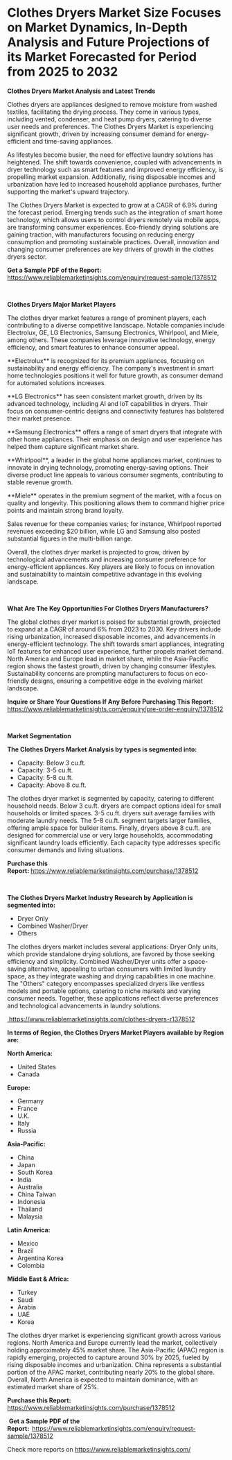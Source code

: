 <p><h1>Clothes Dryers Market Size Focuses on Market Dynamics, In-Depth Analysis and Future Projections of its Market Forecasted for Period from 2025 to 2032</h1></p><p><strong>Clothes Dryers Market Analysis and Latest Trends</strong></p>
<p><p>Clothes dryers are appliances designed to remove moisture from washed textiles, facilitating the drying process. They come in various types, including vented, condenser, and heat pump dryers, catering to diverse user needs and preferences. The Clothes Dryers Market is experiencing significant growth, driven by increasing consumer demand for energy-efficient and time-saving appliances.</p><p>As lifestyles become busier, the need for effective laundry solutions has heightened. The shift towards convenience, coupled with advancements in dryer technology such as smart features and improved energy efficiency, is propelling market expansion. Additionally, rising disposable incomes and urbanization have led to increased household appliance purchases, further supporting the market's upward trajectory.</p><p>The Clothes Dryers Market is expected to grow at a CAGR of 6.9% during the forecast period. Emerging trends such as the integration of smart home technology, which allows users to control dryers remotely via mobile apps, are transforming consumer experiences. Eco-friendly drying solutions are gaining traction, with manufacturers focusing on reducing energy consumption and promoting sustainable practices. Overall, innovation and changing consumer preferences are key drivers of growth in the clothes dryers sector.</p></p>
<p><strong>Get a Sample PDF of the Report:&nbsp;</strong> <a href="https://www.reliablemarketinsights.com/enquiry/request-sample/1378512?utm_campaign=3540&utm_medium=2&utm_source=Github&utm_content=ia&utm_term=08042025&utm_id=clothes-dryers">https://www.reliablemarketinsights.com/enquiry/request-sample/1378512</a></p>
<p>&nbsp;</p>
<p><strong>Clothes Dryers Major Market Players</strong></p>
<p><p>The clothes dryer market features a range of prominent players, each contributing to a diverse competitive landscape. Notable companies include Electrolux, GE, LG Electronics, Samsung Electronics, Whirlpool, and Miele, among others. These companies leverage innovative technology, energy efficiency, and smart features to enhance consumer appeal.</p><p>**Electrolux** is recognized for its premium appliances, focusing on sustainability and energy efficiency. The company's investment in smart home technologies positions it well for future growth, as consumer demand for automated solutions increases. </p><p>**LG Electronics** has seen consistent market growth, driven by its advanced technology, including AI and IoT capabilities in dryers. Their focus on consumer-centric designs and connectivity features has bolstered their market presence. </p><p>**Samsung Electronics** offers a range of smart dryers that integrate with other home appliances. Their emphasis on design and user experience has helped them capture significant market share. </p><p>**Whirlpool**, a leader in the global home appliances market, continues to innovate in drying technology, promoting energy-saving options. Their diverse product line appeals to various consumer segments, contributing to stable revenue growth.</p><p>**Miele** operates in the premium segment of the market, with a focus on quality and longevity. This positioning allows them to command higher price points and maintain strong brand loyalty.</p><p>Sales revenue for these companies varies; for instance, Whirlpool reported revenues exceeding $20 billion, while LG and Samsung also posted substantial figures in the multi-billion range. </p><p>Overall, the clothes dryer market is projected to grow, driven by technological advancements and increasing consumer preference for energy-efficient appliances. Key players are likely to focus on innovation and sustainability to maintain competitive advantage in this evolving landscape.</p></p>
<p>&nbsp;</p>
<p><strong>What Are The Key Opportunities For Clothes Dryers Manufacturers?</strong></p>
<p><p>The global clothes dryer market is poised for substantial growth, projected to expand at a CAGR of around 6% from 2023 to 2030. Key drivers include rising urbanization, increased disposable incomes, and advancements in energy-efficient technology. The shift towards smart appliances, integrating IoT features for enhanced user experience, further propels market demand. North America and Europe lead in market share, while the Asia-Pacific region shows the fastest growth, driven by changing consumer lifestyles. Sustainability concerns are prompting manufacturers to focus on eco-friendly designs, ensuring a competitive edge in the evolving market landscape.</p></p>
<p><strong>Inquire or Share Your Questions If Any Before Purchasing This Report:</strong> <a href="https://www.reliablemarketinsights.com/enquiry/pre-order-enquiry/1378512?utm_campaign=3540&utm_medium=2&utm_source=Github&utm_content=ia&utm_term=08042025&utm_id=clothes-dryers">https://www.reliablemarketinsights.com/enquiry/pre-order-enquiry/1378512</a></p>
<p>&nbsp;</p>
<p><strong>Market Segmentation</strong></p>
<p><strong>The Clothes Dryers Market Analysis by types is segmented into:</strong></p>
<p><ul><li>Capacity: Below 3 cu.ft.</li><li>Capacity: 3-5 cu.ft.</li><li>Capacity: 5-8 cu.ft.</li><li>Capacity: Above 8 cu.ft.</li></ul></p>
<p><p>The clothes dryer market is segmented by capacity, catering to different household needs. Below 3 cu.ft. dryers are compact options ideal for small households or limited spaces. 3-5 cu.ft. dryers suit average families with moderate laundry needs. The 5-8 cu.ft. segment targets larger families, offering ample space for bulkier items. Finally, dryers above 8 cu.ft. are designed for commercial use or very large households, accommodating significant laundry loads efficiently. Each capacity type addresses specific consumer demands and living situations.</p></p>
<p><strong>Purchase this Report:&nbsp;</strong><a href="https://www.reliablemarketinsights.com/purchase/1378512?utm_campaign=3540&utm_medium=2&utm_source=Github&utm_content=ia&utm_term=08042025&utm_id=clothes-dryers">https://www.reliablemarketinsights.com/purchase/1378512</a></p>
<p>&nbsp;</p>
<p><strong>The Clothes Dryers Market Industry Research by Application is segmented into:</strong></p>
<p><ul><li>Dryer Only</li><li>Combined Washer/Dryer</li><li>Others</li></ul></p>
<p><p>The clothes dryers market includes several applications: Dryer Only units, which provide standalone drying solutions, are favored by those seeking efficiency and simplicity. Combined Washer/Dryer units offer a space-saving alternative, appealing to urban consumers with limited laundry space, as they integrate washing and drying capabilities in one machine. The "Others" category encompasses specialized dryers like ventless models and portable options, catering to niche markets and varying consumer needs. Together, these applications reflect diverse preferences and technological advancements in laundry solutions.</p></p>
<p><a href="https://www.reliablemarketinsights.com/clothes-dryers-r1378512?utm_campaign=3540&utm_medium=2&utm_source=Github&utm_content=ia&utm_term=08042025&utm_id=clothes-dryers">&nbsp;https://www.reliablemarketinsights.com/clothes-dryers-r1378512</a></p>
<p><strong>In terms of Region, the Clothes Dryers Market Players available by Region are:</strong></p>
<p>
    <p> <strong> North America: </strong>
        <ul>
            <li>United States</li>
            <li>Canada</li>
        </ul>
        </p> 
    <p> <strong> Europe: </strong>
        <ul>
            <li>Germany</li>
            <li>France</li>
            <li>U.K.</li>
            <li>Italy</li>
            <li>Russia</li>
        </ul>
        </p> 
    <p> <strong> Asia-Pacific: </strong>
        <ul>
            <li>China</li>
            <li>Japan</li>
            <li>South Korea</li>
            <li>India</li>
            <li>Australia</li>
            <li>China Taiwan</li>
            <li>Indonesia</li>
            <li>Thailand</li>
            <li>Malaysia</li>
        </ul>
        </p> 
    <p> <strong> Latin America: </strong>
        <ul>
            <li>Mexico</li>
            <li>Brazil</li>
            <li>Argentina Korea</li>
            <li>Colombia</li>
        </ul>
        </p> 
    <p> <strong> Middle East & Africa: </strong>
        <ul>
            <li>Turkey</li>
            <li>Saudi</li>
            <li>Arabia</li>
            <li>UAE</li>
            <li>Korea</li>
        </ul>
    </p>
    </p>
<p><p>The clothes dryer market is experiencing significant growth across various regions. North America and Europe currently lead the market, collectively holding approximately 45% market share. The Asia-Pacific (APAC) region is rapidly emerging, projected to capture around 30% by 2025, fueled by rising disposable incomes and urbanization. China represents a substantial portion of the APAC market, contributing nearly 20% to the global share. Overall, North America is expected to maintain dominance, with an estimated market share of 25%.</p></p>
<p><strong>Purchase this Report: </strong><a href="https://www.reliablemarketinsights.com/purchase/1378512?utm_campaign=3540&utm_medium=2&utm_source=Github&utm_content=ia&utm_term=08042025&utm_id=clothes-dryers">https://www.reliablemarketinsights.com/purchase/1378512</a></p>
<p>&nbsp;<strong>Get a Sample PDF of the Report:&nbsp;&nbsp;</strong><a href="https://www.reliablemarketinsights.com/enquiry/request-sample/1378512?utm_campaign=3540&utm_medium=2&utm_source=Github&utm_content=ia&utm_term=08042025&utm_id=clothes-dryers">https://www.reliablemarketinsights.com/enquiry/request-sample/1378512</a></p>
<p><strong></strong></p>
<p>Check more reports on <a href="https://www.reliablemarketinsights.com/?utm_campaign=3540&utm_medium=2&utm_source=Github&utm_content=ia&utm_term=08042025&utm_id=clothes-dryers">https://www.reliablemarketinsights.com/</a></p>